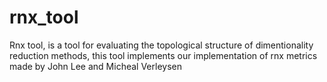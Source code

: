 # rnx_tool
Rnx tool, is a tool for evaluating the topological structure of dimentionality reduction methods, this tool implements our implementation of rnx metrics made by John Lee and Micheal Verleysen
